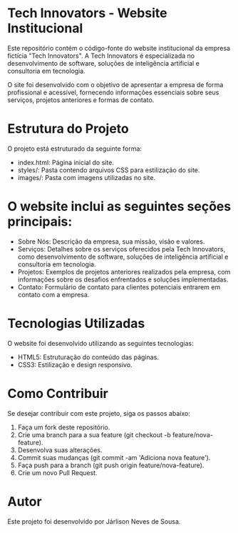 # Tech Innovators - Website Institucional
Este repositório contém o código-fonte do website institucional da empresa fictícia "Tech Innovators". A Tech Innovators é especializada no desenvolvimento de software, soluções de inteligência artificial e consultoria em tecnologia.

O site foi desenvolvido com o objetivo de apresentar a empresa de forma profissional e acessível, fornecendo informações essenciais sobre seus serviços, projetos anteriores e formas de contato.

# Estrutura do Projeto
O projeto está estruturado da seguinte forma:

 - index.html: Página inicial do site.
 - styles/: Pasta contendo arquivos CSS para estilização do site.
 - images/: Pasta com imagens utilizadas no site.
   
# O website inclui as seguintes seções principais:

 - Sobre Nós: Descrição da empresa, sua missão, visão e valores.
 - Serviços: Detalhes sobre os serviços oferecidos pela Tech Innovators, como desenvolvimento de software, soluções de inteligência artificial e consultoria em tecnologia.
 - Projetos: Exemplos de projetos anteriores realizados pela empresa, com informações sobre os desafios enfrentados e soluções implementadas.
 - Contato: Formulário de contato para clientes potenciais entrarem em contato com a empresa.

# Tecnologias Utilizadas
O website foi desenvolvido utilizando as seguintes tecnologias:

 - HTML5: Estruturação do conteúdo das páginas.
 - CSS3: Estilização e design responsivo.
# Como Contribuir
Se desejar contribuir com este projeto, siga os passos abaixo:

 1. Faça um fork deste repositório.
 2. Crie uma branch para a sua feature (git checkout -b feature/nova-feature).
 3. Desenvolva suas alterações.
 4. Commit suas mudanças (git commit -am 'Adiciona nova feature').
 5. Faça push para a branch (git push origin feature/nova-feature).
 6. Crie um novo Pull Request.
    
# Autor
Este projeto foi desenvolvido por Járlison Neves de Sousa.
